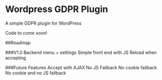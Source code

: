 # Wordpress GDPR Plugin

A simple GDPR plugin for WordPress

Code to come soon!

##Roadmap

###V1.0
Backend menu + settings
Simple front end with JS
Reload when accepting

###Future Features
Accept with AJAX
No JS Fallback
No cookie fallback
No cookie and no JS fallback
